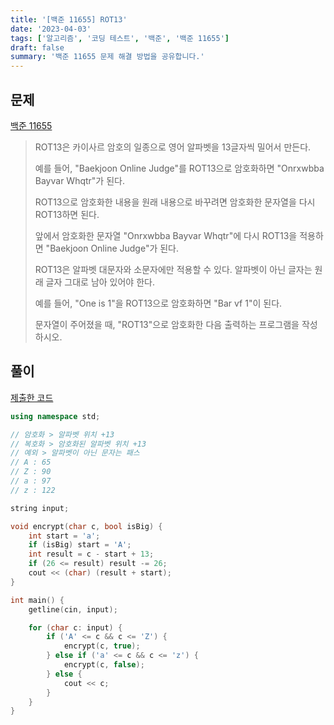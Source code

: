 ```yaml
---
title: '[백준 11655] ROT13'
date: '2023-04-03'
tags: ['알고리즘', '코딩 테스트', '백준', '백준 11655']
draft: false
summary: '백준 11655 문제 해결 방법을 공유합니다.'
---
```


## 문제

[백준 11655](https://www.acmicpc.net/problem/11655)

> ROT13은 카이사르 암호의 일종으로 영어 알파벳을 13글자씩 밀어서 만든다.
>
> 예를 들어, "Baekjoon Online Judge"를 ROT13으로 암호화하면 "Onrxwbba Bayvar Whqtr"가 된다.
>
> ROT13으로 암호화한 내용을 원래 내용으로 바꾸려면 암호화한 문자열을 다시 ROT13하면 된다.
>
> 앞에서 암호화한 문자열 "Onrxwbba Bayvar Whqtr"에 다시 ROT13을 적용하면 "Baekjoon Online Judge"가 된다.
>
> ROT13은 알파벳 대문자와 소문자에만 적용할 수 있다. 알파벳이 아닌 글자는 원래 글자 그대로 남아 있어야 한다.
>
> 예를 들어, "One is 1"을 ROT13으로 암호화하면 "Bar vf 1"이 된다.
>
> 문자열이 주어졌을 때, "ROT13"으로 암호화한 다음 출력하는 프로그램을 작성하시오.

## 풀이

[제출한 코드](http://boj.kr/da818899ba624e38b7244553d3780be8)

```cpp
using namespace std;

// 암호화 > 알파벳 위치 +13
// 복호화 > 암호화된 알파벳 위치 +13
// 예외 > 알파벳이 아닌 문자는 패스
// A : 65
// Z : 90
// a : 97
// z : 122

string input;

void encrypt(char c, bool isBig) {
    int start = 'a';
    if (isBig) start = 'A';
    int result = c - start + 13;
    if (26 <= result) result -= 26;
    cout << (char) (result + start);
}

int main() {
    getline(cin, input);

    for (char c: input) {
        if ('A' <= c && c <= 'Z') {
            encrypt(c, true);
        } else if ('a' <= c && c <= 'z') {
            encrypt(c, false);
        } else {
            cout << c;
        }
    }
}
```
